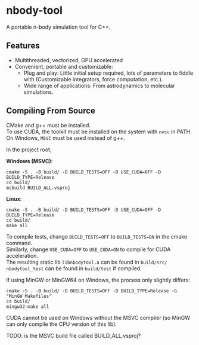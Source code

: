 # nbody-tool
A portable n-body simulation tool for C++.

## Features
- Multithreaded, vectorized, GPU accelerated
- Convenient, portable and customizable:
    - Plug and play: Little initial setup required, lots of parameters to fiddle with (Customizable integrators, force computation, etc.).
    - Wide range of applications: From astrodynamics to molecular simulations.

## Compiling From Source
CMake and g++ must be installed.\
To use CUDA, the toolkit must be installed on the system with `nvcc` in PATH.
On Windows, `MSVC` must be used instead of g++.

In the project root,

**Windows (MSVC)**:
```
cmake -S . -B build/ -D BUILD_TESTS=OFF -D USE_CUDA=OFF -D BUILD_TYPE=Release
cd build/
msbuild BUILD_ALL.vsproj
```

**Linux**:
```
cmake -S . -B build/ -D BUILD_TESTS=OFF -D USE_CUDA=OFF -D BUILD_TYPE=Release
cd build/
make all
```
To compile tests, change `BUILD_TESTS=OFF` to `BUILD_TESTS=ON` in the cmake command.\
Similarly, change `USE_CUDA=OFF` to `USE_CUDA=ON` to compile for CUDA acceleration.\
The resulting static lib `libnbodytool.a` can be found in `build/src/`\
`nbodytool_test` can be found in `build/test` if compiled.

If using MinGW or MinGW64 on Windows, the process only slightly differs:
```
cmake -S . -B build/ -D BUILD_TESTS=OFF -D BUILD_TYPE=Release -G "MinGW Makefiles"
cd build/
mingw32-make all
```
CUDA cannot be used on Windows without the MSVC compiler (so MinGW can only compile the CPU version of this lib).

TODO: is the MSVC build file called BUILD_ALL.vsproj?
